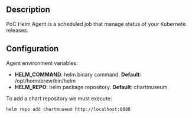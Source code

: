 ## Description
PoC Helm Agent is a scheduled job that manage status of your Kubernete releases.

## Configuration 

Agent environment variables:

- **HELM_COMMAND**: helm binary command. **Default**: /opt/homebrew/bin/helm
- **HELM_REPO**: helm package repository. **Default**: chartmuseum

To add a chart repository we must execute:

```shell
helm repo add chartmuseum http://localhost:8088
```